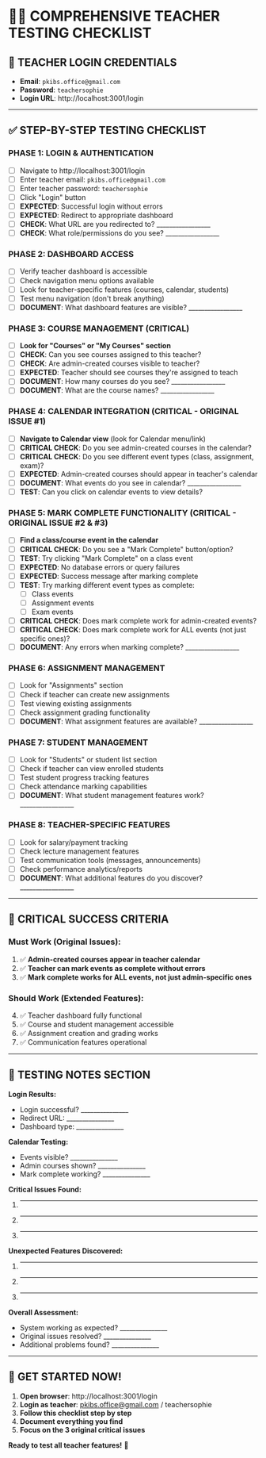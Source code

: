 # 👨‍🏫 COMPREHENSIVE TEACHER TESTING CHECKLIST

## 🔐 **TEACHER LOGIN CREDENTIALS**
- **Email**: `pkibs.office@gmail.com`
- **Password**: `teachersophie`  
- **Login URL**: http://localhost:3001/login

---

## ✅ **STEP-BY-STEP TESTING CHECKLIST**

### **PHASE 1: LOGIN & AUTHENTICATION**
- [ ] Navigate to http://localhost:3001/login
- [ ] Enter teacher email: `pkibs.office@gmail.com`
- [ ] Enter teacher password: `teachersophie`
- [ ] Click "Login" button
- [ ] **EXPECTED**: Successful login without errors
- [ ] **EXPECTED**: Redirect to appropriate dashboard
- [ ] **CHECK**: What URL are you redirected to? _________________
- [ ] **CHECK**: What role/permissions do you see? _________________

### **PHASE 2: DASHBOARD ACCESS**
- [ ] Verify teacher dashboard is accessible
- [ ] Check navigation menu options available
- [ ] Look for teacher-specific features (courses, calendar, students)
- [ ] Test menu navigation (don't break anything)
- [ ] **DOCUMENT**: What dashboard features are visible? _________________

### **PHASE 3: COURSE MANAGEMENT (CRITICAL)**
- [ ] **Look for "Courses" or "My Courses" section**
- [ ] **CHECK**: Can you see courses assigned to this teacher?
- [ ] **CHECK**: Are admin-created courses visible to teacher?
- [ ] **EXPECTED**: Teacher should see courses they're assigned to teach
- [ ] **DOCUMENT**: How many courses do you see? _________________
- [ ] **DOCUMENT**: What are the course names? _________________

### **PHASE 4: CALENDAR INTEGRATION (CRITICAL - ORIGINAL ISSUE #1)**
- [ ] **Navigate to Calendar view** (look for Calendar menu/link)
- [ ] **CRITICAL CHECK**: Do you see admin-created courses in the calendar?
- [ ] **CRITICAL CHECK**: Do you see different event types (class, assignment, exam)?
- [ ] **EXPECTED**: Admin-created courses should appear in teacher's calendar
- [ ] **DOCUMENT**: What events do you see in calendar? _________________
- [ ] **TEST**: Can you click on calendar events to view details?

### **PHASE 5: MARK COMPLETE FUNCTIONALITY (CRITICAL - ORIGINAL ISSUE #2 & #3)**
- [ ] **Find a class/course event in the calendar**
- [ ] **CRITICAL CHECK**: Do you see a "Mark Complete" button/option?
- [ ] **TEST**: Try clicking "Mark Complete" on a class event
- [ ] **EXPECTED**: No database errors or query failures
- [ ] **EXPECTED**: Success message after marking complete
- [ ] **TEST**: Try marking different event types as complete:
  - [ ] Class events
  - [ ] Assignment events  
  - [ ] Exam events
- [ ] **CRITICAL CHECK**: Does mark complete work for admin-created events?
- [ ] **CRITICAL CHECK**: Does mark complete work for ALL events (not just specific ones)?
- [ ] **DOCUMENT**: Any errors when marking complete? _________________

### **PHASE 6: ASSIGNMENT MANAGEMENT**
- [ ] Look for "Assignments" section
- [ ] Check if teacher can create new assignments
- [ ] Test viewing existing assignments
- [ ] Check assignment grading functionality
- [ ] **DOCUMENT**: What assignment features are available? _________________

### **PHASE 7: STUDENT MANAGEMENT**
- [ ] Look for "Students" or student list section
- [ ] Check if teacher can view enrolled students
- [ ] Test student progress tracking features
- [ ] Check attendance marking capabilities
- [ ] **DOCUMENT**: What student management features work? _________________

### **PHASE 8: TEACHER-SPECIFIC FEATURES**
- [ ] Look for salary/payment tracking
- [ ] Check lecture management features
- [ ] Test communication tools (messages, announcements)
- [ ] Check performance analytics/reports
- [ ] **DOCUMENT**: What additional features do you discover? _________________

---

## 🎯 **CRITICAL SUCCESS CRITERIA**

### **Must Work (Original Issues):**
1. ✅ **Admin-created courses appear in teacher calendar**
2. ✅ **Teacher can mark events as complete without errors**  
3. ✅ **Mark complete works for ALL events, not just admin-specific ones**

### **Should Work (Extended Features):**
4. ✅ Teacher dashboard fully functional
5. ✅ Course and student management accessible
6. ✅ Assignment creation and grading works
7. ✅ Communication features operational

---

## 📝 **TESTING NOTES SECTION**

**Login Results:**
- Login successful? _______________
- Redirect URL: _______________
- Dashboard type: _______________

**Calendar Testing:**
- Events visible? _______________
- Admin courses shown? _______________
- Mark complete working? _______________

**Critical Issues Found:**
1. _______________________________________________
2. _______________________________________________  
3. _______________________________________________

**Unexpected Features Discovered:**
1. _______________________________________________
2. _______________________________________________
3. _______________________________________________

**Overall Assessment:**
- System working as expected? _______________
- Original issues resolved? _______________
- Additional problems found? _______________

---

## 🚀 **GET STARTED NOW!**

1. **Open browser**: http://localhost:3001/login
2. **Login as teacher**: pkibs.office@gmail.com / teachersophie
3. **Follow this checklist step by step**
4. **Document everything you find**
5. **Focus on the 3 original critical issues**

**Ready to test all teacher features!** 🎯
